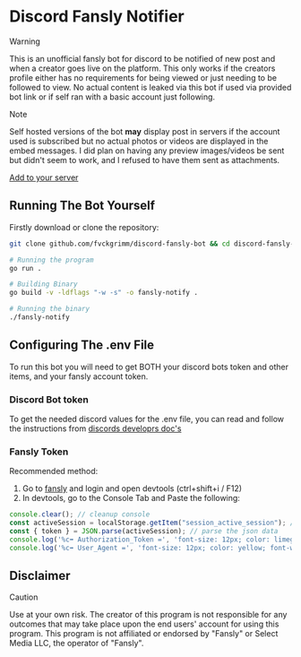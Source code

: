 # Discord Fansly Notifier

> [!WARNING]
> This is an unofficial fansly bot for discord to be notified of new post and when a creator goes live on the platform. This only works if the creators profile either has no requirements for being viewed or just needing to be followed to view. No actual content is leaked via this bot if used via provided bot link or if self ran with a basic account just following.

> [!NOTE]
> Self hosted versions of the bot **may** display post in servers if the account used is subscribed but no actual photos or videos are displayed in the embed messages. I did plan on having any preview images/videos be sent but didn't seem to work, and I refused to have them sent as attachments.

[Add to your server](https://discord.com/oauth2/authorize?client_id=1271878764933943467)

## Running The Bot Yourself 

Firstly download or clone the repository:

```bash
git clone github.com/fvckgrimm/discord-fansly-bot && cd discord-fansly-bot

# Running the program
go run .

# Building Binary
go build -v -ldflags "-w -s" -o fansly-notify .

# Running the binary 
./fansly-notify
```

## Configuring The .env File

To run this bot you will need to get BOTH your discord bots token and other items, and your fansly account token.

### Discord Bot token 

To get the needed discord values for the .env file, you can read and follow the instructions from [discords developrs doc's](https://discord.com/developers/docs/quick-start/getting-started#step-1-creating-an-app) 

### Fansly Token

Recommended method:
1. Go to [fansly](https://fansly.com) and login and open devtools (ctrl+shift+i / F12)
2. In devtools, go to the Console Tab and Paste the following: 
```javascript
console.clear(); // cleanup console
const activeSession = localStorage.getItem("session_active_session"); // get required key
const { token } = JSON.parse(activeSession); // parse the json data
console.log('%c➡️ Authorization_Token =', 'font-size: 12px; color: limegreen; font-weight: bold;', token); // show token
console.log('%c➡️ User_Agent =', 'font-size: 12px; color: yellow; font-weight: bold;', navigator.userAgent); // show user-agent
```

## Disclaimer 
> [!CAUTION]
> Use at your own risk. The creator of this program is not responsible for any outcomes that may take place upon the end users' account for using this program. This program is not affiliated or endorsed by "Fansly" or Select Media LLC, the operator of "Fansly". 
